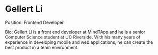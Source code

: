 # Gellert Li

Position: Frontend Developer

Bio:
Gellert Li is a front end developer at MindTApp and he is a senior Computer Science student at UC Riverside. With his many years of experience in developing mobile and web applications, he can create the best product in a team environment.
